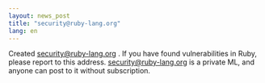 ```yaml
---
layout: news_post
title: "security@ruby-lang.org"
lang: en
---
```


Created [security@ruby-lang.org](mailto:security@ruby-lang.org) . If you
have found vulnerabilities in Ruby, please report to this address.
security@ruby-lang.org is a private ML, and anyone can post to it
without subscription.

